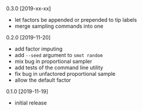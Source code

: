 0.3.0 [2019-xx-xx]

 * let factors be appended or prepended to tip labels
 * merge sampling commands into one

0.2.0 [2019-11-20]

 * add factor imputing
 * add `--seed` argument to `smot random`
 * mix bug in proportional sampler
 * add tests of the command line utility
 * fix bug in unfactored proportional sample
 * allow the default factor

0.1.0 [2019-11-19]

 * initial release
